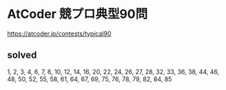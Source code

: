 # AtCoder 競プロ典型90問

https://atcoder.jp/contests/typical90

## solved
1, 2, 3, 4, 6, 7, 8, 10, 12, 14, 16, 20, 22, 24, 26, 27, 28, 32, 33, 36, 38, 44, 46, 48, 50, 52, 55, 58, 61, 64, 67, 69, 75, 76, 78, 79, 82, 84, 85
